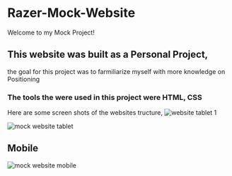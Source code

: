 # Razer-Mock-Website
Welcome to my Mock Project!

## This website was built as a Personal Project, 

the goal for this project was to farmiliarize myself with more knowledge on Positioning
### The tools the were used in this project were HTML, CSS 

Here are some screen shots of the websites tructure, 
![website tablet 1](https://github.com/DanielsWebDevelopment/Image-Gallery-Website/assets/129445203/a336f699-0d54-48b9-80a7-37887586f157)

![mock website tablet](https://github.com/DanielsWebDevelopment/Image-Gallery-Website/assets/129445203/2640da6d-fff4-4529-b114-bf1b150550cf)

## Mobile 
![mock website mobile](https://github.com/DanielsWebDevelopment/Image-Gallery-Website/assets/129445203/fd9093e8-947e-4a06-b8ad-61ed792082cc)
